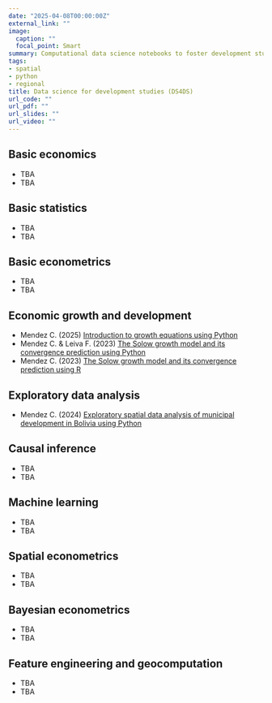 ```yaml
---
date: "2025-04-08T00:00:00Z"
external_link: ""
image:
  caption: ""
  focal_point: Smart
summary: Computational data science notebooks to foster development studies.
tags:
- spatial
- python
- regional
title: Data science for development studies (DS4DS)
url_code: ""
url_pdf: ""
url_slides: ""
url_video: ""
---
```



## Basic economics

- TBA
- TBA

## Basic statistics

- TBA
- TBA

## Basic econometrics

- TBA
- TBA

## Economic growth and development

- Mendez C. (2025) [Introduction to growth equations using Python](https://colab.research.google.com/drive/1HexTTpbPJclnpc6gfRKxl46s5t4FYSEH?usp=sharing)
- Mendez C. &  Leiva F. (2023) [The Solow growth model and its convergence prediction using Python](https://colab.research.google.com/drive/1mTgF08Jbf6oNxONbGHyWJZrkygiX0E9N?usp=sharing)
- Mendez C. (2023) [The Solow growth model and its convergence prediction using R](https://colab.research.google.com/drive/1MbagABPt4e38e6LhgLuaoBCheuA7ZJ85?usp=sharing)


## Exploratory data analysis

- Mendez C. (2024) [Exploratory spatial data analysis of municipal development in Bolivia using Python](https://colab.research.google.com/drive/1JHf8wPxSxBdKKhXaKQZUzhEpVznKGiep?usp=sharing)


## Causal inference

- TBA
- TBA

## Machine learning

- TBA
- TBA
  
## Spatial econometrics

- TBA
- TBA
  
## Bayesian econometrics

- TBA
- TBA


## Feature engineering and geocomputation

- TBA
- TBA